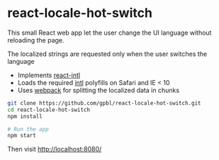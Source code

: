 react-locale-hot-switch
=======================

This small React web app let the user change the UI language without reloading the page. 

The localized strings are requested only when the user switches the language

* Implements [react-intl](https://github.com/yahoo/react-intl)
* Loads the required [intl](https://www.npmjs.com/package/intl) polyfills on Safari and IE < 10
* Uses [webpack](http://webpack.github.io) for splitting the localized data in chunks

```bash
git clone https://github.com/gpbl/react-locale-hot-switch.git
cd react-locale-hot-switch
npm install

# Run the app
npm start
```

Then visit [http://localhost:8080/](http://localhost:8080/)